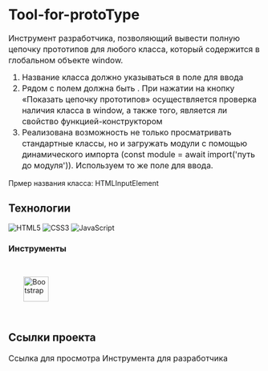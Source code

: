 # Tool-for-protoType

<p fr-original-style="" style="margin-top: 0px; margin-bottom: 12px; color: var(--ui-sb-color-text-main); box-sizing: border-box; font-size: 16px; line-height: 22px;">Инструмент разработчика, позволяющий вывести полную цепочку прототипов для любого класса, который содержится в глобальном объекте window. </p>

<ol fr-original-style="" style="margin-top: 0px; margin-bottom: 1rem; box-sizing: border-box; font-size: 16px; line-height: 22px;">
<li fr-original-style="" style="box-sizing: border-box;">Название класса должно указываться в поле для ввода</li>
<li fr-original-style="" style="box-sizing: border-box;">Рядом с полем должна быть . При нажатии на кнопку «Показать цепочку прототипов» осуществляется проверка наличия класса в window, а также того, является ли свойство функцией-конструктором </li>
<li fr-original-style="" style="box-sizing: border-box;">Реализована возможность не только просматривать стандартные классы, но и загружать модули с помощью динамического импорта (const module = await import('путь до модуля')). Используем то же поле для ввода.</li>
</ol>

Прмер названия класса: HTMLInputElement

## Технологии
![HTML5](https://img.shields.io/badge/-HTML5-e34f26?logo=html5&logoColor=white)
![CSS3](https://img.shields.io/badge/-CSS3-1572b6?logo=css3&logoColor=white)
![JavaScript](https://img.shields.io/badge/-JavaScript-f7df1e?logo=javaScript&logoColor=black)

### Инструменты
<div>
<a href="https://getbootstrap.com/docs/3.4/javascript/" target="_blank"><img style="margin: 30px" src="https://profilinator.rishav.dev/skills-assets/bootstrap-plain.svg" alt="Bootstrap" height="50" /></a>
</div>

## Ссылки проекта

<p fr-original-style="" style="margin-top: 0px; margin-bottom: 12px; color: var(--ui-sb-color-text-main); box-sizing: border-box; font-size: 16px; line-height: 22px;">Ссылка для просмотра <a fr-original-style="" href="https://gusevanadezhda.github.io./Tool-for-protoType/" rel="noopener noreferrer" style="user-select: auto; text-decoration: none; box-sizing: border-box;" target="_blank"> Инструмента для разработчика</a></p>